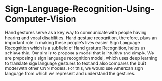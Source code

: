 # Sign-Language-Recognition-Using-Computer-Vision
Hand gestures serve as a key way to communicate with people having hearing and vocal disabilities. Hand gesture recognition, therefore, plays an important role in making these people’s lives easier. Sign Language Recognition which is a subfield of Hand gesture Recognition, helps us achieve this. Our aim is to propose a model that is intuitive and simple. We are proposing a sign language recognition model, which uses deep learning to translate sign language gestures to text and also compares the built model with other CNN models. For this, we would use American sign language from which we represent and understand the gestures.
